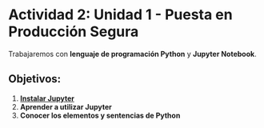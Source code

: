 # Actividad 2: Unidad 1 - Puesta en Producción Segura

Trabajaremos con **lenguaje de programación Python** y **Jupyter Notebook**.

## Objetivos:

1. [**Instalar Jupyter**](/Instalacion_jupyter.md)
2. **Aprender a utilizar Jupyter**
3. **Conocer los elementos y sentencias de Python**
